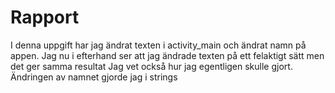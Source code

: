 # Rapport

I denna uppgift har jag ändrat texten i activity_main och ändrat namn på appen. Jag nu i efterhand ser att jag ändrade texten på ett felaktigt sätt men det ger samma resultat
Jag vet också hur jag egentligen skulle gjort. Ändringen av namnet gjorde jag i strings
